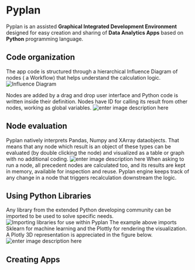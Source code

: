 # **Pyplan**
Pyplan is an assisted **Graphical Integrated Development Environment** designed for easy creation and sharing of **Data Analytics Apps** based on **Python** programming language.

## **Code organization**
The app code is structured through a hierarchical Influence Diagram of nodes ( a Workflow) that helps understand the calculation logic.
![Influence Diagram](http://img.pyplan.org/index_influence_diagram_drag.png)

Nodes are added by a drag and drop user interface and Python code is written inside their definition. Nodes have ID for calling its result from other nodes, working as global variables.
![enter image description here](http://img.pyplan.org/index_node_code.png)

## **Node evaluation**
Pyplan natively interprets Pandas, Numpy and XArray dataobjects. That means that any node which result is an object of these types can be evaluated (by double clicking the node) and visualized as a table or graph with no additional coding.
![enter image description here](http://img.pyplan.org/index_node_result.png)
When asking to run a node, all precedent nodes are calculated too, and its results are kept in memory, available for inspection and reuse. Pyplan engine keeps track of any change in a node that triggers recalculation downstream the logic.

## **Using Python Libraries**
Any library from the extended Python developing community can be imported to be used to solve specific needs.
![Importing libraries for use within Pyplan](http://img.pyplan.org/index_import_lib.png)
The example above imports Sklearn for machine learning and the Plottly for rendering the visualization. A Plotly 3D representation is appreciated in the figure below.
![enter image description here](http://img.pyplan.org/index_plotly_graph.png)

## Creating Apps


<!--stackedit_data:
eyJoaXN0b3J5IjpbLTIwNjgzNTIwMzcsODAwNTI5MjAyLDE3Nz
U0MDg0MCwtMTQ4MzQ3NTYxMywtMTgwMDMxNDgyMywxOTc0NDcz
NTg1LC0xOTgyODI2MjU2LC0yNDEzNjk5MzksLTYzNjM0NjQ3OC
w5NzY4ODg3NjAsOTcxMjc1MzA2LDE2OTg2MDUyMTQsMTgyNjM4
NzUwNSwxMTkzODI5NjcxLDEwMjczNDI3OTYsLTEyNDY1MjcyMz
MsLTEyNTcxOTgyOTksNDc2NjYzNjA1LC0xOTk2MzMyMDcsLTk0
Mjk3NDM5MV19
-->